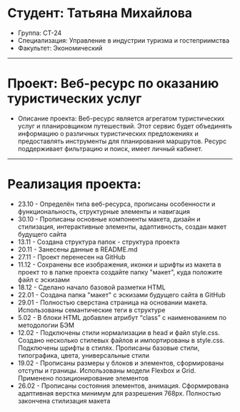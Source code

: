 # Студент: Татьяна Михайлова
- Группа: СТ-24
- Специализация: Управление в индустрии туризма и гостеприимства
- Факультет: Экономический
---
# Проект: Веб-ресурс по оказанию туристических услуг
- Описание проекта: Веб-ресурс является агрегатом туристических услуг и планировщиком путешествий. Этот сервис будет объединять информацию о различных туристических предложениях и предоставлять инструменты для планирования маршрутов. Ресурс поддерживает фильтрацию и поиск, имеет личный кабинет.
---
# Реализация проекта: 
- 23.10 - Определён типа веб-ресурса, прописаны особенности и функциональность, структурные элементы и навигация 
- 30.10 - Прописаны основные компоненты макета, дизайн и стилизация, интерактивные элементы, адаптивность, cоздан макет будущего сайта 
- 13.11 - Создана структура папок - структура проекта
- 20.11 - Занесены данные в README.md
- 27.11 - Проект перенесен на GitHub
- 11.12 - Сохранены все изображения, иконки и шрифты из макета в проект
то в папке проекта создайте папку "макет", куда положите файл с эскизами
- 18.12 - Сделано начало базовой разметки HTML
- 22.01 - Создана папка "макет" с эскизами будущего сайта в GitHub
- 29.01 - Полностью сверстана страница на основании макета. Использованы семантические теги в структуре
- 5.02 - В блоки HTML добавлен атрибут “class” с наименованием по методологии БЭМ
- 12.02 - Подключены стили нормализации в head и файл style.css. Создано несколько стилевых файлов и импортированы в style.css. Подключены шрифты в стилях. Прописаны базовые стили, типографика, цвета, универсальные стили
- 19.02 - Прописаны размеры у блоков и элементов, сформированы отступы и границы. Использованы модели Flexbox и Grid. Применено позиционирование элементов
- 26.02 - Прописаны состояния элементов, анимация. Сформирована адаптивная верстка минимум для разрешения 768px. Полностью закoнчена стилизация макета